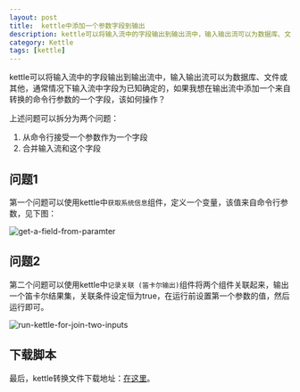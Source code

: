 ```yaml
---
layout: post
title:  kettle中添加一个参数字段到输出
description: kettle可以将输入流中的字段输出到输出流中，输入输出流可以为数据库、文件或其他，通常情况下输入流中字段为已知确定的，如果我想在输出流中添加一个来自转换的命令行参数的一个字段，该如何操作？
category: Kettle
tags: [kettle]
---
```


kettle可以将输入流中的字段输出到输出流中，输入输出流可以为数据库、文件或其他，通常情况下输入流中字段为已知确定的，如果我想在输出流中添加一个来自转换的命令行参数的一个字段，该如何操作？


上述问题可以拆分为两个问题：

1. 从命令行接受一个参数作为一个字段
2. 合并输入流和这个字段

## 问题1

第一个问题可以使用kettle中`获取系统信息`组件，定义一个变量，该值来自命令行参数，见下图：

![get-a-field-from-paramter](http://jc-resource.qiniudn.com/images/2013/get-a-field-from-paramter.png)


## 问题2
第二个问题可以使用kettle中`记录关联 (笛卡尔输出)`组件将两个组件关联起来，输出一个笛卡尔结果集，关联条件设定恒为true，在运行前设置第一个参数的值，然后运行即可。

![run-kettle-for-join-two-inputs](http://jc-resource.qiniudn.com/images/2013/run-kettle-for-join-two-inputs.png)


## 下载脚本
最后，kettle转换文件下载地址：[在这里](http://jc-resource.qiniudn.com/images/2013/join-a-paramter-to-input-in-kettle.zip)。


